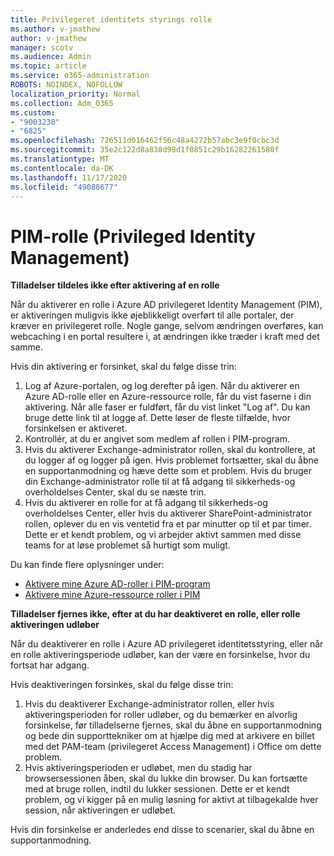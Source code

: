 ```yaml
---
title: Privilegeret identitets styrings rolle
ms.author: v-jmathew
author: v-jmathew
manager: scotv
ms.audience: Admin
ms.topic: article
ms.service: o365-administration
ROBOTS: NOINDEX, NOFOLLOW
localization_priority: Normal
ms.collection: Adm_O365
ms.custom:
- "9003230"
- "6825"
ms.openlocfilehash: 726511d016462f56c48a4272b57abc3e9f0cbc3d
ms.sourcegitcommit: 35e2c122d8a838d98d1f0851c29b16282261580f
ms.translationtype: MT
ms.contentlocale: da-DK
ms.lasthandoff: 11/17/2020
ms.locfileid: "49088677"
---
```

# <a name="privileged-identity-managementpim-role"></a>PIM-rolle (Privileged Identity Management)

**Tilladelser tildeles ikke efter aktivering af en rolle**

Når du aktiverer en rolle i Azure AD privilegeret Identity Management (PIM), er aktiveringen muligvis ikke øjeblikkeligt overført til alle portaler, der kræver en privilegeret rolle. Nogle gange, selvom ændringen overføres, kan webcaching i en portal resultere i, at ændringen ikke træder i kraft med det samme.

Hvis din aktivering er forsinket, skal du følge disse trin:

1. Log af Azure-portalen, og log derefter på igen. Når du aktiverer en Azure AD-rolle eller en Azure-ressource rolle, får du vist faserne i din aktivering. Når alle faser er fuldført, får du vist linket "Log af". Du kan bruge dette link til at logge af. Dette løser de fleste tilfælde, hvor forsinkelsen er aktiveret.
2. Kontrollér, at du er angivet som medlem af rollen i PIM-program.
3. Hvis du aktiverer Exchange-administrator rollen, skal du kontrollere, at du logger af og logger på igen. Hvis problemet fortsætter, skal du åbne en supportanmodning og hæve dette som et problem. Hvis du bruger din Exchange-administrator rolle til at få adgang til sikkerheds-og overholdelses Center, skal du se næste trin.
4. Hvis du aktiverer en rolle for at få adgang til sikkerheds-og overholdelses Center, eller hvis du aktiverer SharePoint-administrator rollen, oplever du en vis ventetid fra et par minutter op til et par timer. Dette er et kendt problem, og vi arbejder aktivt sammen med disse teams for at løse problemet så hurtigt som muligt.

Du kan finde flere oplysninger under:

- [Aktivere mine Azure AD-roller i PIM-program](https://docs.microsoft.com/azure/active-directory/privileged-identity-management/pim-how-to-activate-role?WT.mc_id=Portal-Microsoft_Azure_Support "https://docs.microsoft.com/azure/active-directory/privileged-identity-management/pim-how-to-activate-role?wt.mc_id=portal-microsoft_azure_support")
- [Aktivere mine Azure-ressource roller i PIM](https://docs.microsoft.com/azure/active-directory/privileged-identity-management/pim-resource-roles-activate-your-roles?WT.mc_id=Portal-Microsoft_Azure_Support "https://docs.microsoft.com/azure/active-directory/privileged-identity-management/pim-resource-roles-activate-your-roles?wt.mc_id=portal-microsoft_azure_support")

**Tilladelser fjernes ikke, efter at du har deaktiveret en rolle, eller rolle aktiveringen udløber**

Når du deaktiverer en rolle i Azure AD privilegeret identitetsstyring, eller når en rolle aktiveringsperiode udløber, kan der være en forsinkelse, hvor du fortsat har adgang.

Hvis deaktiveringen forsinkes, skal du følge disse trin:

1. Hvis du deaktiverer Exchange-administrator rollen, eller hvis aktiveringsperioden for roller udløber, og du bemærker en alvorlig forsinkelse, før tilladelserne fjernes, skal du åbne en supportanmodning og bede din supporttekniker om at hjælpe dig med at arkivere en billet med det PAM-team (privilegeret Access Management) i Office om dette problem.
2. Hvis aktiveringsperioden er udløbet, men du stadig har browsersessionen åben, skal du lukke din browser. Du kan fortsætte med at bruge rollen, indtil du lukker sessionen. Dette er et kendt problem, og vi kigger på en mulig løsning for aktivt at tilbagekalde hver session, når aktiveringen er udløbet.

Hvis din forsinkelse er anderledes end disse to scenarier, skal du åbne en supportanmodning.
